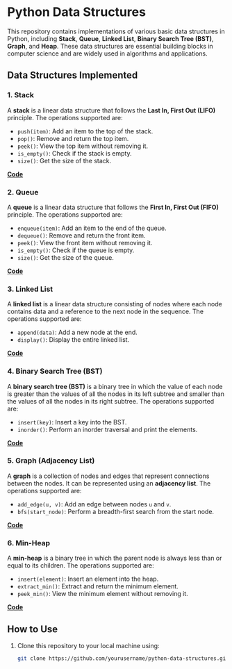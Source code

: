 # Python Data Structures

This repository contains implementations of various basic data structures in Python, including **Stack**, **Queue**, **Linked List**, **Binary Search Tree (BST)**, **Graph**, and **Heap**. These data structures are essential building blocks in computer science and are widely used in algorithms and applications.

## Data Structures Implemented

### 1. Stack
A **stack** is a linear data structure that follows the **Last In, First Out (LIFO)** principle. The operations supported are:
- `push(item)`: Add an item to the top of the stack.
- `pop()`: Remove and return the top item.
- `peek()`: View the top item without removing it.
- `is_empty()`: Check if the stack is empty.
- `size()`: Get the size of the stack.

**[Code](data-structures/stack.py)**

### 2. Queue
A **queue** is a linear data structure that follows the **First In, First Out (FIFO)** principle. The operations supported are:
- `enqueue(item)`: Add an item to the end of the queue.
- `dequeue()`: Remove and return the front item.
- `peek()`: View the front item without removing it.
- `is_empty()`: Check if the queue is empty.
- `size()`: Get the size of the queue.

**[Code](data-structures/queue.py)**

### 3. Linked List
A **linked list** is a linear data structure consisting of nodes where each node contains data and a reference to the next node in the sequence. The operations supported are:
- `append(data)`: Add a new node at the end.
- `display()`: Display the entire linked list.

**[Code](data-structures/linked_list.py)**

### 4. Binary Search Tree (BST)
A **binary search tree (BST)** is a binary tree in which the value of each node is greater than the values of all the nodes in its left subtree and smaller than the values of all the nodes in its right subtree. The operations supported are:
- `insert(key)`: Insert a key into the BST.
- `inorder()`: Perform an inorder traversal and print the elements.

**[Code](data-structures/binary_search_tree.py)**

### 5. Graph (Adjacency List)
A **graph** is a collection of nodes and edges that represent connections between the nodes. It can be represented using an **adjacency list**. The operations supported are:
- `add_edge(u, v)`: Add an edge between nodes `u` and `v`.
- `bfs(start_node)`: Perform a breadth-first search from the start node.

**[Code](data-structures/graph.py)**

### 6. Min-Heap
A **min-heap** is a binary tree in which the parent node is always less than or equal to its children. The operations supported are:
- `insert(element)`: Insert an element into the heap.
- `extract_min()`: Extract and return the minimum element.
- `peek_min()`: View the minimum element without removing it.

**[Code](data-structures/heap.py)**

## How to Use

1. Clone this repository to your local machine using:
   ```bash
   git clone https://github.com/yourusername/python-data-structures.git
 
